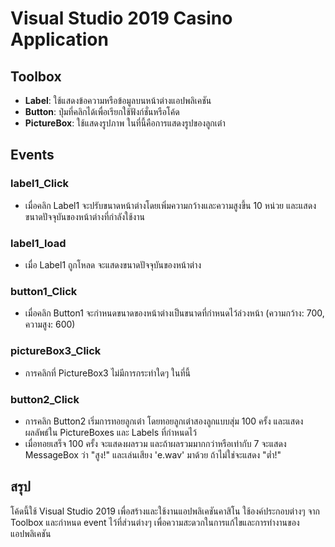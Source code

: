 # Visual Studio 2019 Casino Application

## Toolbox

- **Label**: ใช้แสดงข้อความหรือข้อมูลบนหน้าต่างแอปพลิเคชัน
- **Button**: ปุ่มที่คลิกได้เพื่อเรียกใช้ฟังก์ชั่นหรือโค้ด
- **PictureBox**: ใช้แสดงรูปภาพ ในที่นี้คือการแสดงรูปของลูกเต๋า

## Events

### label1_Click
- เมื่อคลิก Label1 จะปรับขนาดหน้าต่างโดยเพิ่มความกว้างและความสูงขึ้น 10 หน่วย และแสดงขนาดปัจจุบันของหน้าต่างที่กำลังใช้งาน

### label1_load
- เมื่อ Label1 ถูกโหลด จะแสดงขนาดปัจจุบันของหน้าต่าง

### button1_Click
- เมื่อคลิก Button1 จะกำหนดขนาดของหน้าต่างเป็นขนาดที่กำหนดไว้ล่วงหน้า (ความกว้าง: 700, ความสูง: 600)

### pictureBox3_Click
- การคลิกที่ PictureBox3 ไม่มีการกระทำใดๆ ในที่นี้

### button2_Click
- การคลิก Button2 เริ่มการทอยลูกเต๋า โดยทอยลูกเต๋าสองลูกแบบสุ่ม 100 ครั้ง และแสดงผลลัพธ์ใน PictureBoxes และ Labels ที่กำหนดไว้
- เมื่อทอยเสร็จ 100 ครั้ง จะแสดงผลรวม และถ้าผลรวมมากกว่าหรือเท่ากับ 7 จะแสดง MessageBox ว่า "สูง!" และเล่นเสียง 'e.wav' มาด้วย ถ้าไม่ใช่จะแสดง "ต่ำ!"

## สรุป
โค้ดนี้ใช้ Visual Studio 2019 เพื่อสร้างและใช้งานแอปพลิเคชันคาสิโน ใช้องค์ประกอบต่างๆ จาก Toolbox และกำหนด event ไว้ที่ส่วนต่างๆ เพื่อความสะดวกในการแก้ไขและการทำงานของแอปพลิเคชัน
